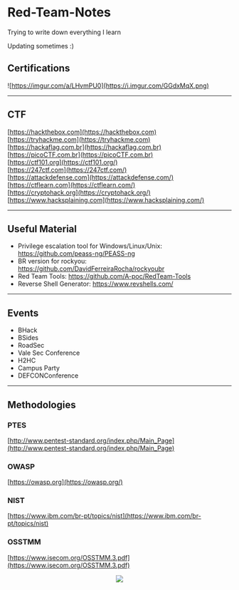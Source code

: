 # Red-Team-Notes
Trying to write down everything I learn

Updating sometimes :)

## Certifications

![https://imgur.com/a/LHvmPU0](https://i.imgur.com/GGdxMqX.png)

---
## CTF

[https://hackthebox.com](https://hackthebox.com) <br>
[https://tryhackme.com](https://tryhackme.com) <br>
[https://hackaflag.com.br](https://hackaflag.com.br) <br>
[https://picoCTF.com.br](https://picoCTF.com.br) <br>
[https://ctf101.org](https://ctf101.org/) <br>
[https://247ctf.com](https://247ctf.com/) <br>
[https://attackdefense.com](https://attackdefense.com/) <br>
[https://ctflearn.com](https://ctflearn.com/) <br>
[https://cryptohack.org](https://cryptohack.org/) <br>
[https://www.hacksplaining.com](https://www.hacksplaining.com/) 

---
## Useful Material
- Privilege escalation tool for Windows/Linux/Unix: https://github.com/peass-ng/PEASS-ng
- BR version for rockyou: https://github.com/DavidFerreiraRocha/rockyoubr
- Red Team Tools: https://github.com/A-poc/RedTeam-Tools
- Reverse Shell Generator: https://www.revshells.com/
---
## Events

- BHack
- BSides
- RoadSec
- Vale Sec Conference
- H2HC
- Campus Party
- DEFCONConference <br>
---
## Methodologies
### PTES
[http://www.pentest-standard.org/index.php/Main_Page](http://www.pentest-standard.org/index.php/Main_Page)<br>
### OWASP
[https://owasp.org](https://owasp.org/) <br>
### NIST
[https://www.ibm.com/br-pt/topics/nist](https://www.ibm.com/br-pt/topics/nist) <br>
### OSSTMM
[https://www.isecom.org/OSSTMM.3.pdf](https://www.isecom.org/OSSTMM.3.pdf)<br>



<p align="center"><img src="https://user-images.githubusercontent.com/74038190/229223156-0cbdaba9-3128-4d8e-8719-b6b4cf741b67.gif" /></p>
